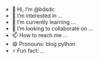 - 👋 Hi, I’m @bdsdc
- 👀 I’m interested in ...
- 🌱 I’m currently learning ...
- 💞️ I’m looking to collaborate on ...
- 📫 How to reach me ...
- 😄 Pronouns: blog python 
- ⚡ Fun fact: ...

<!---
bdsdc/bdsdc is a ✨ special ✨ repository because its `README.md` (this file) appears on your GitHub profile.
You can click the Preview link to take a look at your changes.
--->
